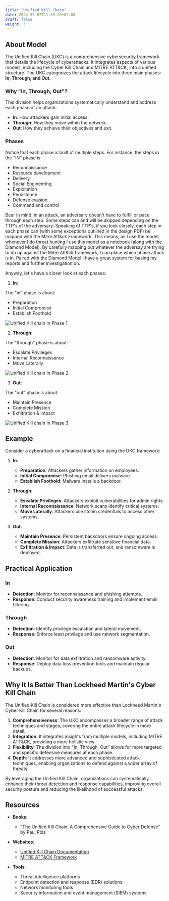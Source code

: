 ```yaml
---
title: "Unified Kill Chain"
date: 2024-07-07T11:39:29+02:00
draft: false
weight: 3
---
```


## About Model

The Unified Kill Chain (UKC) is a comprehensive cybersecurity framework that details the lifecycle of cyberattacks. It integrates aspects of various models, including the Cyber Kill Chain and MITRE ATT&CK, into a unified structure. The UKC categorizes the attack lifecycle into three main phases: **In, Through, and Out**.

### Why "In, Through, Out"?
This division helps organizations systematically understand and address each phase of an attack:
- **In**: How attackers gain initial access.
- **Through**: How they move within the network.
- **Out**: How they achieve their objectives and exit.

### Phases

Notice that each phase is built of multiple steps. For instance, the steps in the "IN" phase is 

* Reconnaissance
* Resource development
* Delivery
* Social Engineering
* Exploitation
* Persistence
* Defense evasion
* Command and control

Bear in mind, in an attack, an adversary doesn't have to fulfill or pace through each step. Some steps can and will be skipped depending on the TTP's of the adversary. Speaking of TTP's, if you look closely, each step in each phase can (with some exceptions outlined in the design PDF) be mapped with the Mitre Att&ck Framework. This means, as I use the model, whenever I do threat hunting I use this model as a notebook (along with the Diamond Model). By carefully mapping out whatever the adversay are trying to do up against the Mitre Att&ck framework, I can place which phase attack is in. Paired with the Diamond Model I have a great system for basing my reports and further investigation on.

Anyway, let's have a closer look at each phases: 

1. **In**:

The "in" phase is about:

   - Preparation
   - Initial Compromise
   - Establish Foothold

![Unified Kill chain In Phase 1](/images/ukc1.png)

2. **Through**:

The "through" phase is about:

   - Escalate Privileges
   - Internal Reconnaissance
   - Move Laterally

![Unified Kill chain In Phase 2](/images/ukc2.png)

3. **Out**:

The "out" phase is about:

   - Maintain Presence
   - Complete Mission
   - Exfiltration & Impact

![Unified Kill chain In Phase 3](/images/ukc1.png)

## Example

Consider a cyberattack on a financial institution using the UKC framework:

1. **In**:
   - **Preparation**: Attackers gather information on employees.
   - **Initial Compromise**: Phishing email delivers malware.
   - **Establish Foothold**: Malware installs a backdoor.

2. **Through**:
   - **Escalate Privileges**: Attackers exploit vulnerabilities for admin rights.
   - **Internal Reconnaissance**: Network scans identify critical systems.
   - **Move Laterally**: Attackers use stolen credentials to access other systems.

3. **Out**:
   - **Maintain Presence**: Persistent backdoors ensure ongoing access.
   - **Complete Mission**: Attackers exfiltrate sensitive financial data.
   - **Exfiltration & Impact**: Data is transferred out, and ransomware is deployed.

## Practical Application

### In
- **Detection**: Monitor for reconnaissance and phishing attempts.
- **Response**: Conduct security awareness training and implement email filtering.

### Through
- **Detection**: Identify privilege escalation and lateral movement.
- **Response**: Enforce least privilege and use network segmentation.

### Out
- **Detection**: Monitor for data exfiltration and ransomware activity.
- **Response**: Deploy data loss prevention tools and maintain regular backups.

## Why It Is Better Than Lockheed Martin's Cyber Kill Chain

The Unified Kill Chain is considered more effective than Lockheed Martin's Cyber Kill Chain for several reasons:

1. **Comprehensiveness**: The UKC encompasses a broader range of attack techniques and stages, covering the entire attack lifecycle in more detail.
2. **Integration**: It integrates insights from multiple models, including MITRE ATT&CK, providing a more holistic view.
3. **Flexibility**: The division into "In, Through, Out" allows for more targeted and specific defensive measures at each phase.
4. **Depth**: It addresses more advanced and sophisticated attack techniques, enabling organizations to defend against a wider array of threats.

By leveraging the Unified Kill Chain, organizations can systematically enhance their threat detection and response capabilities, improving overall security posture and reducing the likelihood of successful attacks.

## Resources

- **Books**:
  - "The Unified Kill Chain: A Comprehensive Guide to Cyber Defense" by Paul Pols

- **Websites**:
  - [Unified Kill Chain Documentation](https://www.unifiedkillchain.com/assets/The-Unified-Kill-Chain.pdf)
  - [MITRE ATT&CK Framework](https://attack.mitre.org/)

- **Tools**:
  - Threat intelligence platforms
  - Endpoint detection and response (EDR) solutions
  - Network monitoring tools
  - Security information and event management (SIEM) systems

